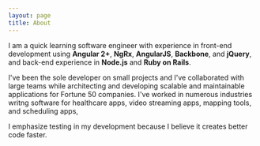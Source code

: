 ```yaml
---
layout: page
title: About
---
```

I am a quick learning software engineer with experience in front-end development using  **Angular 2+**, **NgRx**, **AngularJS**, **Backbone**, and **jQuery**, and back-end experience in **Node.js** and **Ruby on Rails**.

I've been the sole developer on small projects and I've collaborated with large teams while architecting and developing scalable and maintainable applications for Fortune 50 companies. I've worked in numerous industries writng software for healthcare apps, video streaming apps, mapping tools, and scheduling apps,

I emphasize testing in my development because I believe it creates better code faster.
